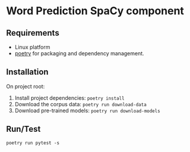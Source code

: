 # Word Prediction SpaCy component

## Requirements
- Linux platform
- [poetry](https://python-poetry.org/) for packaging and dependency management.

## Installation
On project root:
1. Install project dependencies: `poetry install`
2. Download the corpus data: `poetry run download-data`
3. Download pre-trained models: `poetry run download-models`

## Run/Test
`poetry run pytest -s`
